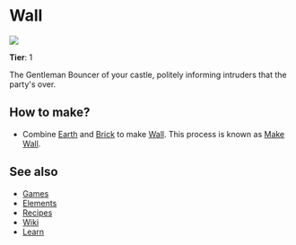 # Wall

![](/wiki/images/item.wall.png)

**Tier**: 1

The Gentleman Bouncer of your castle, politely informing intruders that the party's over.

## How to make?

* Combine [Earth](/wiki/elements/earth) and [Brick](/wiki/elements/brick) to make [Wall](/wiki/elements/wall). This process is known as [Make Wall](/wiki/recipes/make-wall).

## See also

* [Games](/wiki/games)
* [Elements](/wiki/elements)
* [Recipes](/wiki/recipes)
* [Wiki](/wiki/index)
* [Learn](/learn/index)
